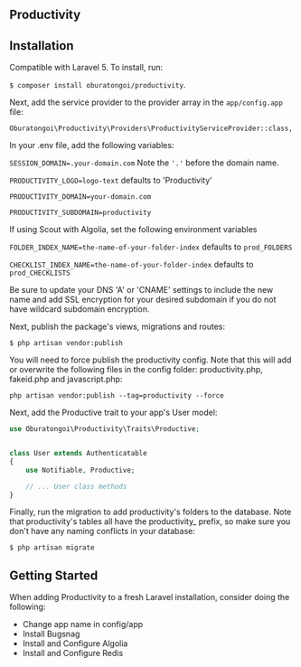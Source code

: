 ## Productivity

## Installation
Compatible with Laravel 5. To install, run:

`$ composer install oburatongoi/productivity`.

Next, add the service provider to the provider array in the `app/config.app` file:

`Oburatongoi\Productivity\Providers\ProductivityServiceProvider::class,`


In your .env file, add the following variables:

`SESSION_DOMAIN=.your-domain.com` Note the `'.'` before the domain name.

`PRODUCTIVITY_LOGO=logo-text` defaults to 'Productivity'

`PRODUCTIVITY_DOMAIN=your-domain.com`

`PRODUCTIVITY_SUBDOMAIN=productivity`

If using Scout with Algolia, set the following environment variables

`FOLDER_INDEX_NAME=the-name-of-your-folder-index` defaults to  `prod_FOLDERS`

`CHECKLIST_INDEX_NAME=the-name-of-your-folder-index` defaults to  `prod_CHECKLISTS`

Be sure to update your DNS 'A' or 'CNAME' settings to include the new name and add SSL encryption for your desired subdomain if you do not have wildcard subdomain encryption.

Next, publish the package's views, migrations and routes:

`$ php artisan vendor:publish`

You will need to force publish the productivity config. Note that this will add or overwrite the following files in the config folder: productivity.php, fakeid.php and javascript.php:

`php artisan vendor:publish --tag=productivity --force`

Next, add the Productive trait to your app's User model:

```php
use Oburatongoi\Productivity\Traits\Productive;


class User extends Authenticatable
{
    use Notifiable, Productive;

    // ... User class methods
}
```

Finally, run the migration to add productivity's folders to the database. Note that productivity's tables all have the productivity_ prefix, so make sure you don't have any naming conflicts in your database:

`$ php artisan migrate`

## Getting Started

When adding Productivity to a fresh Laravel installation, consider doing the following:
* Change app name in config/app
* Install Bugsnag
* Install and Configure Algolia
* Install and Configure Redis
